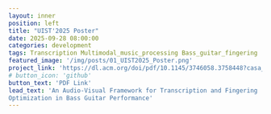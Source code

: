 ```yaml
---
layout: inner
position: left
title: "UIST'2025 Poster"
date: 2025-09-28 08:00:00
categories: development
tags: Transcription Multimodal_music_processing Bass_guitar_fingering
featured_image: '/img/posts/01_UIST2025_Poster.png'
project_link: 'https://dl.acm.org/doi/pdf/10.1145/3746058.3758448?casa_token=K3NvAQD2rBoAAAAA:s2VljD_Hl-_c3zLkk0PvlI_sZ0q1Wb_CD_M2-lpnqwbX2mdGU9HPtdtpetwizpX6cbdePbZn1QTOEuIo'
# button_icon: 'github'
button_text: 'PDF Link'
lead_text: 'An Audio-Visual Framework for Transcription and Fingering
Optimization in Bass Guitar Performance'
---
```

